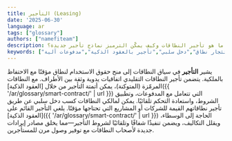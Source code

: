 ```yaml
---
title: التأجير (Leasing)
date: '2025-06-30'
language: ar
tags: ["glossary"]
authors: ["namefiteam"]
description: ما هو تأجير النطاقات وكيف يمكّن الترميز نماذج تأجير جديدة؟
keywords: ["تأجير","استئجار نطاق","دخل سلبي","تأجير بالعقود الذكية","مدفوعات آلية"]
---
```


يشير **التأجير** في سياق النطاقات إلى منح حقوق الاستخدام لنطاق مؤقتًا مع الاحتفاظ بالملكية. يتضمن تأجير النطاقات التقليدي اتفاقيات يدوية وثقة بين الأطراف. مع النطاقات المرمّزة (المتوكنة)، يمكن أتمتة التأجير من خلال [العقود الذكية]({{ '/ar/glossary/smart-contract/' | url }}) التي تتعامل مع المدفوعات، وتطبيق الشروط، واستعادة التحكم تلقائيًا. يمكن لمالكي النطاقات كسب دخل سلبي عن طريق تأجير نطاقاتهم القيمة للشركات أو المشاريع التي تحتاجها مؤقتًا. يلغي التأجير القائم على [العقود الذكية]({{ '/ar/glossary/smart-contract/' | url }}) الحاجة إلى الوسطاء، ويقلل التكاليف، ويضمن تنفيذًا شفافًا وتلقائيًا لشروط التأجير—مما يخلق مصادر إيرادات جديدة لأصحاب النطاقات مع توفير وصول مرن للمستأجرين.